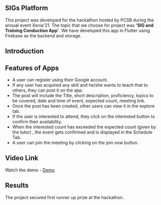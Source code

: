 ## SIGs Platform

This project was developed for the hackathon hosted by PCSB during the annual event Xenia'21. The topic that we choose for project was **'SIG and Training Conduction App'**.
We have developed this app in Flutter using Firebase as the backend and storage. 

## Introduction 


## Features of Apps  
- A user can register using their Google account.
-  If any user has acquired any skill and he/she wants to teach that to others, they can post it on the app.
-  The post will include the Title, short description, proficiency, topics to be covered, date and time of event, expected count, meeting link.
-  Once the post has been created, other users can view it in the explore tab.
- If the user is interested to attend, they click on the interested button to confirm their availability.
- When the interested count has exceeded the expected count (given by the tutor) , the event gets confirmed and is displayed in the Schedule Tab.
- A user can join the meeting by clicking on the join now button.

## Video Link 
Watch the demo - [Demo](https://drive.google.com/file/d/1TLlLsc6kg3FlQtTCIT9RQoh1dN6SABhw/view?usp=drivesdk)

## Results
The project secured first runner up prize at the hackathon. 
